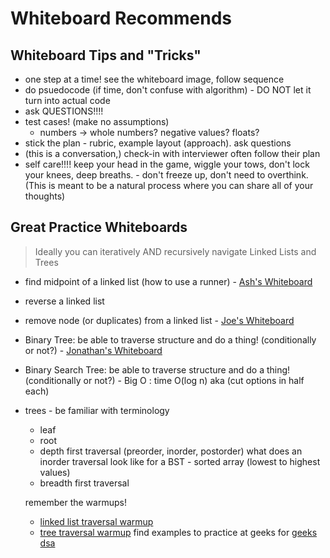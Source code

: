#  Whiteboard Recommends

## Whiteboard Tips and "Tricks"

- one step at a time!  see the whiteboard image, follow sequence
- do psuedocode (if time, don't confuse with algorithm)  - DO NOT let it turn into actual code
- ask QUESTIONS!!!!  
- test cases!   (make no assumptions) 
    - numbers -> whole numbers?  negative values? floats?
- stick the plan - rubric, example layout (approach). ask questions
- (this is a conversation,) check-in with interviewer often follow their plan
- self care!!!!  keep your head in the game, wiggle your tows, don't lock your knees, deep breaths.  - don't freeze up, don't need to overthink.  (This is meant to be a natural process where you can share all of your thoughts)

## Great Practice Whiteboards

> Ideally you can iteratively AND recursively navigate Linked Lists and Trees

- find midpoint of a linked list (how to use a runner) - [Ash's Whiteboard](https://projects.invisionapp.com/freehand/document/cvOVJjxFi)
- reverse a linked list 
- remove node (or duplicates) from a linked list - [Joe's Whiteboard](https://projects.invisionapp.com/freehand/document/HmjR0PrSI)
- Binary Tree:  be able to traverse structure and do a thing! (conditionally or not?) - [Jonathan's Whiteboard](https://projects.invisionapp.com/freehand/document/fBtptApHz)
- Binary Search Tree:  be able to traverse structure and do a thing! (conditionally or not?)   - Big O : time O(log n) aka (cut options in half each)
- trees - be familiar with terminology
  - leaf
  - root
  - depth first traversal (preorder, inorder, postorder) what does an inorder traversal look like for a BST - sorted array (lowest to highest values)
  - breadth first traversal

  remember the warmups!
  - [linked list traversal warmup](https://replit.com/@rkgallaway/401d51-linked-list-traversal#index.js)
  - [tree traversal warmup](https://replit.com/@rkgallaway/tree-traversal-d51)
  find examples to practice at geeks for [geeks dsa](https://www.geeksforgeeks.org/data-structures/)
